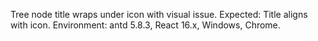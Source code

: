 Tree node title wraps under icon with visual issue. Expected: Title aligns with icon. Environment: antd 5.8.3, React 16.x, Windows, Chrome.
